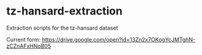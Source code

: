 # tz-hansard-extraction
Extraction scripts for the tz-hansard dataset

Current form: https://drive.google.com/open?id=13Zn2x7OKogYcJMTghN-zCZnAFxHNoB05
